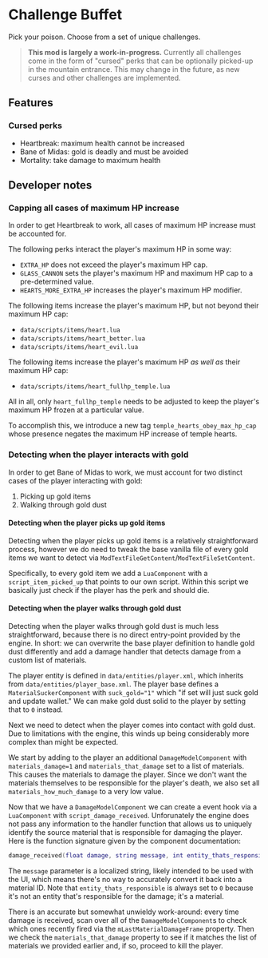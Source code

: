 # Challenge Buffet

Pick your poison. Choose from a set of unique challenges.

> **This mod is largely a work-in-progress.** Currently all challenges come in the form of "cursed" perks that can be optionally picked-up in the mountain entrance. This may change in the future, as new curses and other challenges are implemented.

## Features

### Cursed perks

- Heartbreak: maximum health cannot be increased
- Bane of Midas: gold is deadly and must be avoided
- Mortality: take damage to maximum health

## Developer notes

### Capping all cases of maximum HP increase

In order to get Heartbreak to work, all cases of maximum HP increase must be accounted for.

The following perks interact the player's maximum HP in some way:

- `EXTRA_HP` does not exceed the player's maximum HP cap.
- `GLASS_CANNON` sets the player's maximum HP and maximum HP cap to a pre-determined value.
- `HEARTS_MORE_EXTRA_HP` increases the player's maximum HP modifier.

The following items increase the player's maximum HP, but not beyond their maximum HP cap:

- `data/scripts/items/heart.lua`
- `data/scripts/items/heart_better.lua`
- `data/scripts/items/heart_evil.lua`

The following items increase the player's maximum HP _as well as_ their maximum HP cap:

- `data/scripts/items/heart_fullhp_temple.lua`

All in all, only `heart_fullhp_temple` needs to be adjusted to keep the player's maximum HP frozen at a particular value.

To accomplish this, we introduce a new tag `temple_hearts_obey_max_hp_cap` whose presence negates the maximum HP increase of temple hearts.

### Detecting when the player interacts with gold

In order to get Bane of Midas to work, we must account for two distinct cases of the player interacting with gold:

1. Picking up gold items
2. Walking through gold dust

#### Detecting when the player picks up gold items

Detecting when the player picks up gold items is a relatively straightforward process, however we do need to tweak the base vanilla file of every gold items we want to detect via `ModTextFileGetContent`/`ModTextFileSetContent`.

Specifically, to every gold item we add a `LuaComponent` with a `script_item_picked_up` that points to our own script. Within this script we basically just check if the player has the perk and should die.

#### Detecting when the player walks through gold dust

Detecting when the player walks through gold dust is much less straightforward, because there is no direct entry-point provided by the engine. In short: we can overwrite the base player definition to handle gold dust differently and add a damage handler that detects damage from a custom list of materials.

The player entity is defined in `data/entities/player.xml`, which inherits from `data/entities/player_base.xml`. The player base defines a `MaterialSuckerComponent` with `suck_gold="1"` which "if set will just suck gold and update wallet." We can make gold dust solid to the player by setting that to `0` instead.

Next we need to detect when the player comes into contact with gold dust. Due to limitations with the engine, this winds up being considerably more complex than might be expected.

We start by adding to the player an additional `DamageModelComponent` with `materials_damage=1` and `materials_that_damage` set to a list of materials. This causes the materials to damage the player. Since we don't want the materials themselves to be responsible for the player's death, we also set all `materials_how_much_damage` to a very low value.

Now that we have a `DamageModelComponent` we can create a event hook via a `LuaComponent` with `script_damage_received`. Unforunately the engine does not pass any information to the handler function that allows us to uniquely identify the source material that is responsible for damaging the player. Here is the function signature given by the component documentation:

```lua
damage_received(float damage, string message, int entity_thats_responsible, bool is_fatal)
```

The `message` parameter is a localized string, likely intended to be used with the UI, which means there's no way to accurately convert it back into a material ID. Note that `entity_thats_responsible` is always set to `0` because it's not an entity that's responsible for the damage; it's a material.

There is an accurate but somewhat unwieldy work-around: every time damage is received, scan over all of the `DamageModelComponent`s to check which ones recently fired via the `mLastMaterialDamageFrame` property. Then we check the `materials_that_damage` property to see if it matches the list of materials we provided earlier and, if so, proceed to kill the player.
